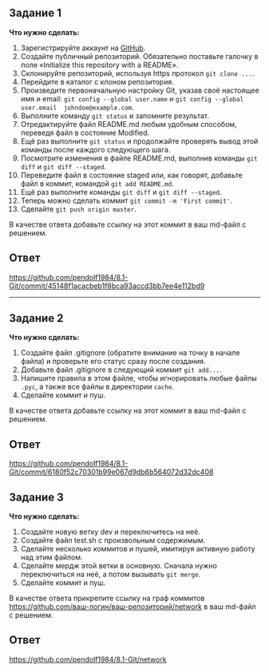 ## Задание 1

**Что нужно сделать:**

1. Зарегистрируйте аккаунт на [GitHub](https://github.com/).  
1. Создайте публичный репозиторий. Обязательно поставьте галочку в поле «Initialize this repository with a README».  
2. Склонируйте репозиторий, используя https протокол `git clone ...`.  
3. Перейдите в каталог с клоном репозитория.  
4. Произведите первоначальную настройку Git, указав своё настоящее имя и email: `git config --global user.name` и `git config --global user.email  johndoe@example.com`.  
5. Выполните команду `git status` и запомните результат.  
6. Отредактируйте файл README.md любым удобным способом, переведя файл в состояние Modified.  
7. Ещё раз выполните `git status` и продолжайте проверять вывод этой команды после каждого следующего шага.  
8. Посмотрите изменения в файле README.md, выполнив команды `git diff` и `git diff --staged`.  
9. Переведите файл в состояние staged или, как говорят, добавьте файл в коммит, командой `git add README.md`.  
10. Ещё раз выполните команды `git diff` и `git diff --staged`.  
11. Теперь можно сделать коммит `git commit -m 'First commit'`.  
12. Сделайте `git push origin master`.  

В качестве ответа добавьте ссылку на этот коммит в ваш md-файл с решением.

## Ответ

<https://github.com/pendolf1984/8.1-Git/commit/45148f1acacbeb1f8bca93accd3bb7ee4e112bd9>  

---

## Задание 2

**Что нужно сделать:**

1. Создайте файл .gitignore (обратите внимание на точку в начале файла) и проверьте его статус сразу после создания.
2. Добавьте файл .gitignore в следующий коммит `git add...`.
3. Напишите правила в этом файле, чтобы игнорировать любые файлы `.pyc`, а также все файлы в директории `cache`.
4. Сделайте коммит и пуш.

В качестве ответа добавьте ссылку на этот коммит в ваш md-файл с решением.  

## Ответ  

<https://github.com/pendolf1984/8.1-Git/commit/6180f52c70301b99e067d9db6b564072d32dc408>  

## Задание 3

**Что нужно сделать:**

1. Создайте новую ветку dev и переключитесь на неё.
2. Создайте файл test.sh с произвольным содержимым.
3. Сделайте несколько коммитов и пушей, имитируя активную работу над этим файлом.
4. Сделайте мердж этой ветки в основную. Сначала нужно переключиться на неё, а потом вызывать `git merge`.
5. Сделайте коммит и пуш.

В качестве ответа прикрепите ссылку на граф коммитов https://github.com/ваш-логин/ваш-репозиторий/network в ваш md-файл с решением.  

## Ответ  

<https://github.com/pendolf1984/8.1-Git/network>

